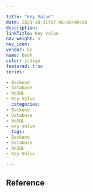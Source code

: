 ```yaml
---

title: "Key Value"
date: 2023-10-31T07:46:00+09:00
description:
linkTitle: Key Value
nav_weight: 5
nav_icon:
vendor: bs
name: book
color: indigo
featured: true
series:

- Backend
- Database
- NoSQL
- Key Value
  categories:
- Backend
- Database
- NoSQL
- Key Value
  tags:
- Backend
- Database
- NoSQL
- Key Value

---
```


## Reference
